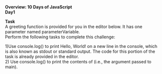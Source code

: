 **Overview: 10 Days of JavaScript**<br/>
**Day1**<br/>

**Task**<br/>
A greeting function is provided for you in the editor below. It has one parameter named parameterVariable.<br/>
Perform the following tasks to complete this challenge:<br/>

1)Use console.log() to print Hello, World! on a new line in the console, which is also known as stdout or standard output. The code for this portion of the task is already provided in the editor.<br/>
2) Use console.log() to print the contents of  (i.e., the argument passed to main).<br/>
